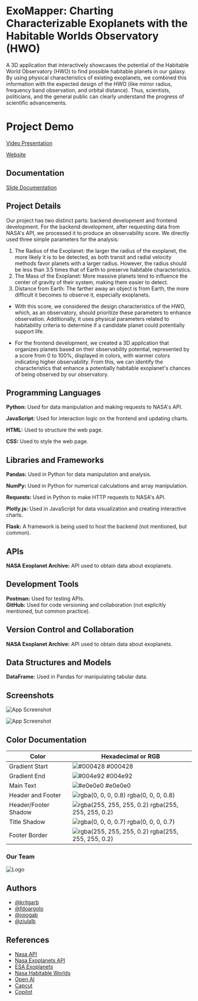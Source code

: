 ﻿# ExoMapper: Charting Characterizable Exoplanets with the Habitable Worlds Observatory (HWO)

A 3D application that interactively showcases the potential of the Habitable World Observatory (HWO) to find possible habitable planets in our galaxy. By using physical characteristics of existing exoplanets, we combined this information with the expected design of the HWO (like mirror radius, frequency band observation, and orbital distance). Thus, scientists, politicians, and the general public can clearly understand the progress of scientific advancements.

# Project Demo
[Video Presentation](https://drive.google.com/file/d/1sXnv5yVxffHoo5NAmxHZYCpBK5xh0rPW/view?usp=sharing)

[Website](https://nasaspaceappsaju.z15.web.core.windows.net/)

## Documentation

[Slide Documentation](https://www.canva.com/design/DAGS0QFDLT8/7pJ7KuIO5oVcK9qgxQrwCA/view?utm_content=DAGS0QFDLT8&utm_campaign=designshare&utm_medium=link&utm_source=editor)

## Project Details
Our project has two distinct parts: backend development and frontend development.
For the backend development, after requesting data from NASA's API, we processed it to produce an observability score. We directly used three simple parameters for the analysis: 
1) The Radius of the Exoplanet: the larger the radius of the exoplanet, the more likely it is to be detected, as both transit and radial velocity methods favor planets with a larger radius. However, the radius should be less than 3.5 times that of Earth to preserve habitable characteristics. 
2) The Mass of the Exoplanet: More massive planets tend to influence the center of gravity of their system, making them easier to detect. 
3) Distance from Earth: The farther away an object is from Earth, the more difficult it becomes to observe it, especially exoplanets.

- With this score, we considered the design characteristics of the HWO, which, as an observatory, should prioritize these parameters to enhance observation. Additionally, it uses physical parameters related to habitability criteria to determine if a candidate planet could potentially support life.

- For the frontend development, we created a 3D application that organizes planets based on their observability potential, represented by a score from 0 to 100%, displayed in colors, with warmer colors indicating higher observability. From this, we can identify the characteristics that enhance a potentially habitable exoplanet's chances of being observed by our observatory.

## Programming Languages

**Python:** Used for data manipulation and making requests to NASA's API.

**JavaScript:** Used for interaction logic on the frontend and updating charts.

**HTML:** Used to structure the web page.

**CSS:** Used to style the web page.

## Libraries and Frameworks
**Pandas:** Used in Python for data manipulation and analysis.

**NumPy:** Used in Python for numerical calculations and array manipulation.

**Requests:** Used in Python to make HTTP requests to NASA's API.

**Plotly.js:** Used in JavaScript for data visualization and creating interactive charts.

**Flask:** A framework is being used to host the backend (not mentioned, but common).

## APIs
**NASA Exoplanet Archive:** API used to obtain data about exoplanets.

## Development Tools
**Postman:** Used for testing APIs.  
**GitHub:** Used for code versioning and collaboration (not explicitly mentioned, but common practice).

## Version Control and Collaboration
**NASA Exoplanet Archive:** API used to obtain data about exoplanets.

## Data Structures and Models
**DataFrame:** Used in Pandas for manipulating tabular data.

## Screenshots

![App Screenshot](https://i.imgur.com/vQZWgmz.png)

![App Screenshot](https://i.imgur.com/j6qRegM.png)

## Color Documentation

| Color               | Hexadecimal or RGB                                               |
| ------------------- | ---------------------------------------------------------------- |
| Gradient Start      | ![#000428](https://via.placeholder.com/10/000428?text=+) #000428  |
| Gradient End        | ![#004e92](https://via.placeholder.com/10/004e92?text=+) #004e92  |
| Main Text           | ![#e0e0e0](https://via.placeholder.com/10/e0e0e0?text=+) #e0e0e0  |
| Header and Footer   | ![rgba(0, 0, 0, 0.8)](https://via.placeholder.com/10/rgba(0,0,0,0.8)?text=+) rgba(0, 0, 0, 0.8) |
| Header/Footer Shadow| ![rgba(255, 255, 255, 0.2)](https://via.placeholder.com/10/rgba(255,255,255,0.2)?text=+) rgba(255, 255, 255, 0.2) |
| Title Shadow        | ![rgba(0, 0, 0, 0.7)](https://via.placeholder.com/10/rgba(0,0,0,0.7)?text=+) rgba(0, 0, 0, 0.7) |
| Footer Border       | ![rgba(255, 255, 255, 0.2)](https://via.placeholder.com/10/rgba(255,255,255,0.2)?text=+) rgba(255, 255, 255, 0.2) |

### Our Team
![Logo](https://i.imgur.com/BVIgGwL.png)

## Authors

- [@kritgarb](https://www.github.com/kritgarb)
- [@fdoargolo](https://github.com/fdoargolo)
- [@jojogab](https://github.com/jojogab)
- [@ziulalb](https://github.com/ziulalb)

## References

- [Nasa API](https://exoplanetarchive.ipac.caltech.edu/docs/program_interfaces.html)
- [Nasa Exoplanets API](https://exoplanetarchive.ipac.caltech.edu/docs/program_interfaces.html)
- [ESA Exoplanets](https://www.esa.int/Science_Exploration/Space_Science/Exoplanets)
- [Nasa Habitable Worlds](https://astrobiology.nasa.gov/research/astrobiology-at-nasa/habitable-worlds/)
- [Open AI](https://chatgpt.com/)
- [Capcut](https://www.capcut.com/pt-br/)
- [Copilot](https://copilot.microsoft.com/)
